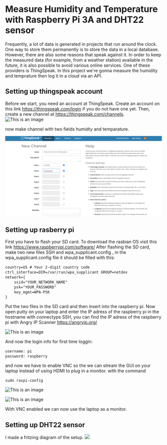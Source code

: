 # Measure Humidity and Temperature with Raspberry Pi 3A and DHT22 sensor
Frequently, a lot of data is generated in projects that run around the clock. One way to store them permanently is to store the data in a local database. However, there are also some reasons that speak against it. In order to keep the measured data (for example, from a weather station) available in the future, it is also possible to avoid various online services. One of these providers is ThingSpeak. In this project we're gonna measure the humidity and temprature then log it in a cloud via an API.

## Setting up thingspeak account
Before we start, you need an account at ThingSpeak. Create an account on this link https://thingspeak.com/login if you do not have one yet. Then, create a new channel at https://thingspeak.com/channels.
![This is an image](https://thingspeak.com/assets/Signup_TSP_ML_image-3d581d644f5eb1ff9f4999fc55ad04e2530ee7f54be98323d7bb453032353750.svg)

now make channel with two fields humidty and temparature.

![](images/thingspeak_channel.png)

## Setting up rasberry pi 
First you have to flash your SD card. To download the rasbian OS visit this link https://www.raspberrypi.com/software/ 
After flashing the SD card, make two new files SSH and wpa_supplicant.config , in the wpa_supplicant.config file it should be filled with this:
```
country=US # Your 2-digit country code
ctrl_interface=DIR=/var/run/wpa_supplicant GROUP=netdev
network={
    ssid="YOUR_NETWORK_NAME"
    psk="YOUR_PASSWORD"
    key_mgmt=WPA-PSK
}

```
Put the two files in the SD card and then insert into the raspberry pi.
Now open putty on your laptop and enter the IP adress of the raspberry pi in the hostname with connectype SSH, you can find the IP adress of the raspberry pi with Angry IP Scanner https://angryip.org/

![This is an image](https://www.circuitbasics.com/wp-content/uploads/2015/01/Raspberry-Pi-PuTTY-Warning1.png)

And now the login info for first time loggin:
```
username: pi
password: raspberry
```
and now we have to enable VNC so the we can stream the GUI on your laptop instead of using HDMI to plug in a monitor. with the command 

```
sudo raspi-config
```

![This is an image](http://scruss.com/wordpress/wp-content/uploads/2017/06/2017-06-12-100357_659x422_scrot.png)

![This is an image](http://scruss.com/wordpress/wp-content/uploads/2017/06/2017-06-12-100419_659x422_scrot.png)

With VNC enabled we can now use the laptop as a monitor. 


## Setting up DHT22 sensor 

I made a fritzing diagram of the setup. 
![](https://i.stack.imgur.com/RvTGE.png)
